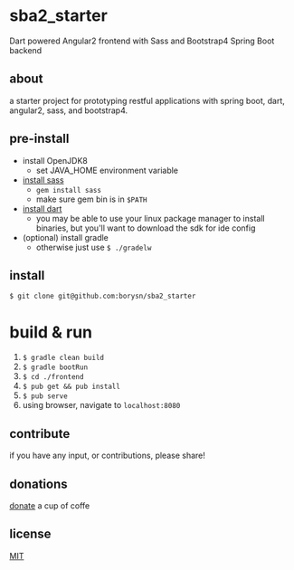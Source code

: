 # sba2_starter

Dart powered Angular2 frontend with Sass and Bootstrap4
Spring Boot backend

## about 

a starter project for prototyping restful applications with 
spring boot, dart, angular2, sass, and bootstrap4.

## pre-install

* install OpenJDK8
    - set JAVA_HOME environment variable
* [install sass](http://sass-lang.com/install)
    - `gem install sass`
    - make sure gem bin is in `$PATH`
* [install dart](https://www.dartlang.org/install)
    - you may be able to use your linux package manager to install binaries, but you'll want to download the sdk for ide config
* (optional) install gradle
    - otherwise just use `$ ./gradelw`

## install
`$ git clone git@github.com:borysn/sba2_starter`

# build & run

1. `$ gradle clean build`
2. `$ gradle bootRun`
3. `$ cd ./frontend`
4. `$ pub get && pub install`
5. `$ pub serve`
6. using browser, navigate to `localhost:8080`

## contribute

if you have any input, or contributions, please share!

## donations
[donate](https://www.paypal.com/cgi-bin/webscr?cmd=_donations&business=4NPQ49B5NRV3E&lc=US&item_name=Borys%20Niewiadomski&currency_code=USD&bn=PP%2dDonationsBF%3abtn_donate_LG%2egif%3aNonHosted) a cup of coffe

## license
[MIT](/LICENSE)
